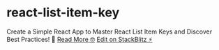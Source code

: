 # react-list-item-key
Create a Simple React App to Master React List Item Keys and Discover Best Practices! 🚀
[Read More 🤓](https://medium.com/@mrajaeim/create-a-simple-react-app-to-master-react-list-item-keys-and-discover-best-practices-42645cc9e1f8)
[Edit on StackBlitz ⚡️](https://stackblitz.com/edit/react-list-item-key)
